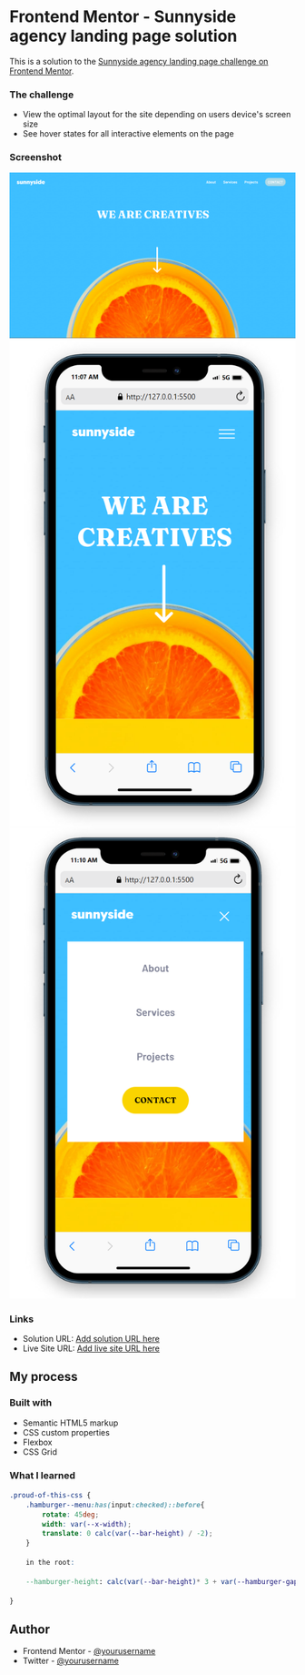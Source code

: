 # Frontend Mentor - Sunnyside agency landing page solution

This is a solution to the [Sunnyside agency landing page challenge on Frontend Mentor](https://www.frontendmentor.io/challenges/sunnyside-agency-landing-page-7yVs3B6ef).




### The challenge

- View the optimal layout for the site depending on users device's screen size
- See hover states for all interactive elements on the page


### Screenshot

![](./design-end/desktop-view.png)
![](./design-end/mobile-view.png)
![](./design-end/burger_nav-mobile.png)



### Links

- Solution URL: [Add solution URL here](https://your-solution-url.com)
- Live Site URL: [Add live site URL here](https://your-live-site-url.com)

## My process

### Built with

- Semantic HTML5 markup
- CSS custom properties
- Flexbox
- CSS Grid


### What I learned

```css
.proud-of-this-css {
    .hamburger--menu:has(input:checked)::before{
        rotate: 45deg;
        width: var(--x-width);
        translate: 0 calc(var(--bar-height) / -2);
    }

    in the root:

    --hamburger-height: calc(var(--bar-height)* 3 + var(--hamburger-gap) * 2);

}
```



## Author


- Frontend Mentor - [@yourusername](https://www.frontendmentor.io/profile/yourusername)
- Twitter - [@yourusername](https://www.twitter.com/AanuTT)
